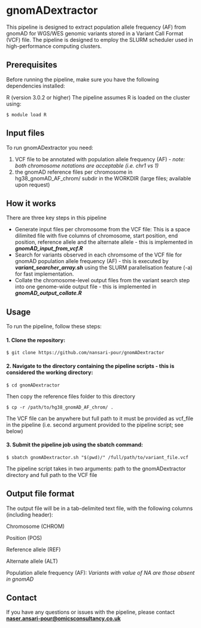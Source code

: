 # gnomADextractor

This pipeline is designed to extract population allele frequency (AF) from gnomAD for WGS/WES genomic variants stored in a Variant Call Format (VCF) file. The pipeline is designed to employ the SLURM scheduler used in high-performance computing clusters.

## Prerequisites
Before running the pipeline, make sure you have the following dependencies installed:

R (version 3.0.2 or higher)
The pipeline assumes R is loaded on the cluster using:
```
$ module load R
```

## Input files
To run gnomADextractor you need:
1) VCF file to be annotated with population allele frequency (AF) - *note: both chromosome notations are acceptable (i.e. chr1 vs 1)*
2) the gnomAD reference files per chromosome in hg38_gnomAD_AF_chrom/ subdir in the WORKDIR (large files; available upon request)

## How it works
There are three key steps in this pipeline
* Generate input files per chromosome from the VCF file: This is a space dilimited file with five columns of chromosome, start position, end position, reference allele and the alternate allele - this is implemented in ***gnomAD_input_from_vcf.R***
* Search for variants observed in each chromsome of the VCF file for gnomAD population allele frequency (AF) - this is executed by ***variant_searcher_array.sh*** using the SLURM parallelisation feature (-a) for fast implementation.
* Collate the chromosome-level output files from the variant search step into one genome-wide output file - this is implemented in ***gnomAD_output_collate.R***

## Usage
To run the pipeline, follow these steps:

#### 1. Clone the repository:

```
$ git clone https://github.com/nansari-pour/gnomADextractor
```

#### 2. Navigate to the directory containing the pipeline scripts - this is considered the working directory:

```
$ cd gnomADextractor
```
Then copy the reference files folder to this directory
```
$ cp -r /path/to/hg38_gnomAD_AF_chrom/ .
```
The VCF file can be anywhere but full path to it must be provided as vcf_file in the pipeline (i.e. second argument provided to the pipeline script; see below)

#### 3. Submit the pipeline job using the sbatch command:

```
$ sbatch gnomADextractor.sh "$(pwd)/" /full/path/to/variant_file.vcf
```
The pipeline script takes in two arguments: path to the gnomADextractor directory and full path to the VCF file

## Output file format

The output file will be in a tab-delimited text file, with the following columns (including header):

Chromosome (CHROM)

Position (POS)

Reference allele (REF)

Alternate allele (ALT)

Population allele frequency (AF): *Variants with value of NA are those absent in gnomAD*

## Contact

If you have any questions or issues with the pipeline, please contact **naser.ansari-pour@omicsconsultancy.co.uk**


